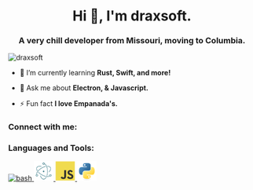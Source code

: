 <h1 align="center">Hi 👋, I'm draxsoft.</h1>
<h3 align="center">A very chill developer from Missouri, moving to Columbia.</h3>

<p align="left"> <img src="https://komarev.com/ghpvc/?username=draxsoft&label=Profile%20views&color=0e75b6&style=flat" alt="draxsoft" /> </p>

- 🌱 I’m currently learning **Rust, Swift, and more!**

- 💬 Ask me about **Electron, & Javascript.**

- ⚡ Fun fact **I love Empanada's.**

<h3 align="left">Connect with me:</h3>
<p align="left">
</p>

<h3 align="left">Languages and Tools:</h3>
<p align="left"> <a href="https://www.gnu.org/software/bash/" target="_blank" rel="noreferrer"> <img src="https://www.vectorlogo.zone/logos/gnu_bash/gnu_bash-icon.svg" alt="bash" width="40" height="40"/> </a> <a href="https://www.electronjs.org" target="_blank" rel="noreferrer"> <img src="https://raw.githubusercontent.com/devicons/devicon/master/icons/electron/electron-original.svg" alt="electron" width="40" height="40"/> </a> <a href="https://developer.mozilla.org/en-US/docs/Web/JavaScript" target="_blank" rel="noreferrer"> <img src="https://raw.githubusercontent.com/devicons/devicon/master/icons/javascript/javascript-original.svg" alt="javascript" width="40" height="40"/> </a> <a href="https://www.python.org" target="_blank" rel="noreferrer"> <img src="https://raw.githubusercontent.com/devicons/devicon/master/icons/python/python-original.svg" alt="python" width="40" height="40"/> </a> </p>

